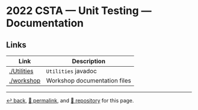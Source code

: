 # 2022 CSTA &mdash; Unit Testing &mdash; Documentation

## Links

| Link | Description |
| --- | --- |
| [./Utilities](https://psb-david-petty.github.io/2022-csta/doc/Utilities/) | `Utilities` javadoc |
| [./workshop](https://psb-david-petty.github.io/2022-csta/doc/workshop/) | Workshop documentation files |

<hr>

[&#8617; back](https://psb-david-petty.github.io/2022-csta/), [&#128279; permalink](https://psb-david-petty.github.io/2022-csta/doc/), and [&#128297; repository](https://github.com/psb-david-petty/2022-csta/tree/main/doc/) for this page.
